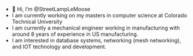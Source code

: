 - 👋 Hi, I’m @StreetLampLeMoose
- I am currently working on my masters in computer science at Colorado Technical University
- I am currently a mechanical engineer working in manufacturing with around 8 years of experience in US manufacturing.
- I am interested in database systems, networking (mesh networking), and IOT technology and development. 

<!---
StreetLampLeMoose/StreetLampLeMoose is a ✨ special ✨ repository because its `README.md` (this file) appears on your GitHub profile.
You can click the Preview link to take a look at your changes.
--->
